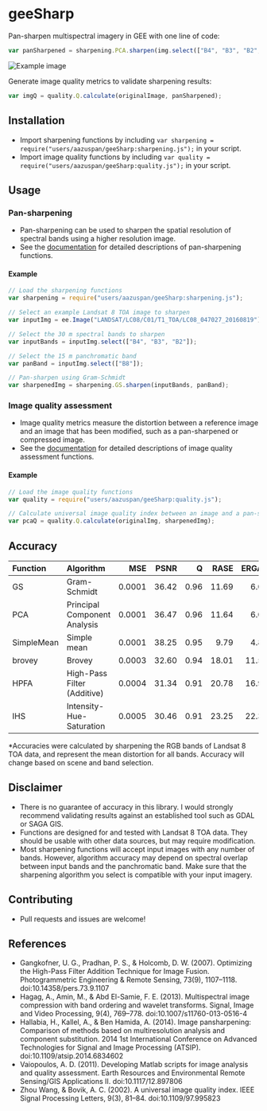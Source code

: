 # geeSharp

Pan-sharpen multispectral imagery in GEE with one line of code:

```javascript
var panSharpened = sharpening.PCA.sharpen(img.select(["B4", "B3", "B2",]), img.select(["B8"]);
```

![Example image](https://raw.githubusercontent.com/aazuspan/geeSharp/main/sharpening_example.png)

Generate image quality metrics to validate sharpening results:

```javascript
var imgQ = quality.Q.calculate(originalImage, panSharpened);
```

## Installation

- Import sharpening functions by including `var sharpening = require("users/aazuspan/geeSharp:sharpening.js");` in your script.
- Import image quality functions by including `var quality = require("users/aazuspan/geeSharp:quality.js");` in your script.

## Usage

### Pan-sharpening

- Pan-sharpening can be used to sharpen the spatial resolution of spectral bands using a higher resolution image.
- See the [documentation](https://github.com/aazuspan/geeSharp/wiki/Sharpening-Functions) for detailed descriptions of pan-sharpening functions.

#### Example

```javascript
// Load the sharpening functions
var sharpening = require("users/aazuspan/geeSharp:sharpening.js");

// Select an example Landsat 8 TOA image to sharpen
var inputImg = ee.Image("LANDSAT/LC08/C01/T1_TOA/LC08_047027_20160819");

// Select the 30 m spectral bands to sharpen
var inputBands = inputImg.select(["B4", "B3", "B2"]);

// Select the 15 m panchromatic band
var panBand = inputImg.select(["B8"]);

// Pan-sharpen using Gram-Schmidt
var sharpenedImg = sharpening.GS.sharpen(inputBands, panBand);
```

### Image quality assessment

- Image quality metrics measure the distortion between a reference image and an image that has been modified, such as a pan-sharpened or compressed image.
- See the [documentation](https://github.com/aazuspan/geeSharp/wiki/Image-Quality-Assessment) for detailed descriptions of image quality assessment functions.

#### Example

```javascript
// Load the image quality functions
var quality = require("users/aazuspan/geeSharp:quality.js");

// Calculate universal image quality index between an image and a pan-sharpened image.
var pcaQ = quality.Q.calculate(originalImg, sharpenedImg);
```

## Accuracy

| Function   | Algorithm                    |    MSE |  PSNR |    Q |  RASE | ERGAS |
| :--------- | :--------------------------- | -----: | ----: | ---: | ----: | ----: |
| GS         | Gram-Schmidt                 | 0.0001 | 36.42 | 0.96 | 11.69 |  6.02 |
| PCA        | Principal Component Analysis | 0.0001 | 36.47 | 0.96 | 11.64 |  6.00 |
| SimpleMean | Simple mean                  | 0.0001 | 38.25 | 0.95 |  9.79 |  4.82 |
| brovey     | Brovey                       | 0.0003 | 32.60 | 0.94 | 18.01 | 11.50 |
| HPFA       | High-Pass Filter (Additive)  | 0.0004 | 31.34 | 0.91 | 20.78 | 16.96 |
| IHS        | Intensity-Hue-Saturation     | 0.0005 | 30.46 | 0.91 | 23.25 | 22.32 |

\*Accuracies were calculated by sharpening the RGB bands of Landsat 8 TOA data, and represent the mean distortion for all bands. Accuracy will change based on scene and band selection.

## Disclaimer

- There is no guarantee of accuracy in this library. I would strongly recommend validating results against an established tool such as GDAL or SAGA GIS.
- Functions are designed for and tested with Landsat 8 TOA data. They should be usable with other data sources, but may require modification.
- Most sharpening functions will accept input images with any number of bands. However, algorithm accuracy may depend on spectral overlap between input bands and the panchromatic band. Make sure that the sharpening algorithm you select is compatible with your input imagery.

## Contributing

- Pull requests and issues are welcome!

## References

- Gangkofner, U. G., Pradhan, P. S., & Holcomb, D. W. (2007). Optimizing the High-Pass Filter Addition Technique for Image Fusion. Photogrammetric Engineering & Remote Sensing, 73(9), 1107–1118. doi:10.14358/pers.73.9.1107
- Hagag, A., Amin, M., & Abd El-Samie, F. E. (2013). Multispectral image compression with band ordering and wavelet transforms. Signal, Image and Video Processing, 9(4), 769–778. doi:10.1007/s11760-013-0516-4
- Hallabia, H., Kallel, A., & Ben Hamida, A. (2014). Image pansharpening: Comparison of methods based on multiresolution analysis and component substitution. 2014 1st International Conference on Advanced Technologies for Signal and Image Processing (ATSIP). doi:10.1109/atsip.2014.6834602
- Vaiopoulos, A. D. (2011). Developing Matlab scripts for image analysis and quality assessment. Earth Resources and Environmental Remote Sensing/GIS Applications II. doi:10.1117/12.897806
- Zhou Wang, & Bovik, A. C. (2002). A universal image quality index. IEEE Signal Processing Letters, 9(3), 81–84. doi:10.1109/97.995823
